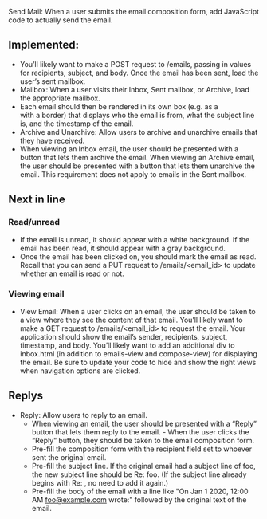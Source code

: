 Send Mail: When a user submits the email composition form, add JavaScript code to actually send the email.

## Implemented:
- You’ll likely want to make a POST request to /emails, passing in values for recipients, subject, and body. Once the email has been sent, load the user’s sent mailbox.
- Mailbox: When a user visits their Inbox, Sent mailbox, or Archive, load the appropriate mailbox.
- Each email should then be rendered in its own box (e.g. as a <div> with a border) that displays who the email is from, what the subject line is, and the timestamp of the email.
- Archive and Unarchive: Allow users to archive and unarchive emails that they have received.
- When viewing an Inbox email, the user should be presented with a button that lets them archive the email. When viewing an Archive email, the user should be presented with a button that lets them unarchive the email. This requirement does not apply to emails in the Sent mailbox.

## Next in line
### Read/unread
- If the email is unread, it should appear with a white background. If the email has been read, it should appear with a gray background.
- Once the email has been clicked on, you should mark the email as read. Recall that you can send a PUT request to /emails/<email_id> to update whether an email is read or not.

### Viewing email
- View Email: When a user clicks on an email, the user should be taken to a view where they see the content of that email. You’ll likely want to make a GET request to /emails/<email_id> to request the email.  Your application should show the email’s sender, recipients, subject, timestamp, and body.  You’ll likely want to add an additional div to inbox.html (in addition to emails-view and compose-view) for displaying the email. Be sure to update your code to hide and show the right views when navigation options are clicked.

## Replys
- Reply: Allow users to reply to an email.
    - When viewing an email, the user should be presented with a “Reply” button that lets them reply to the email. - When the user clicks the “Reply” button, they should be taken to the email composition form. 
    - Pre-fill the composition form with the recipient field set to whoever sent the original email.
    - Pre-fill the subject line. If the original email had a subject line of foo, the new subject line should be Re: foo. (If the subject line already begins with Re: , no need to add it again.)
    - Pre-fill the body of the email with a line like "On Jan 1 2020, 12:00 AM foo@example.com wrote:" followed by the original text of the email.